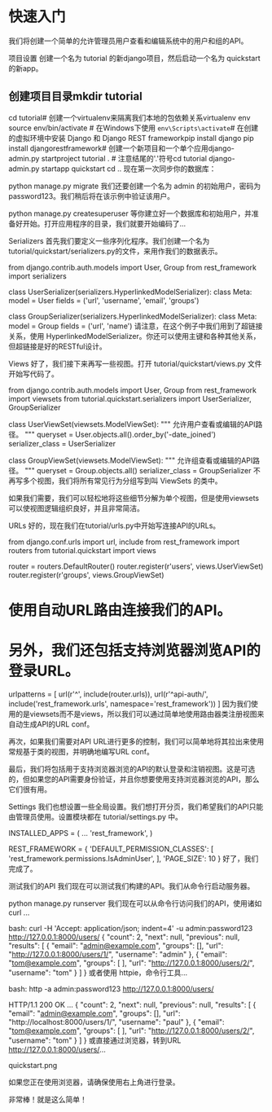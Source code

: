 # 快速入门

我们将创建一个简单的允许管理员用户查看和编辑系统中的用户和组的API。

项目设置
创建一个名为 tutorial 的新django项目，然后启动一个名为 quickstart 的新app。

## 创建项目目录mkdir tutorial

cd tutorial# 创建一个virtualenv来隔离我们本地的包依赖关系virtualenv env
source env/bin/activate  # 在Windows下使用 `env\Scripts\activate`# 在创建的虚拟环境中安装 Django 和 Django REST frameworkpip install django
pip install djangorestframework# 创建一个新项目和一个单个应用django-admin.py startproject tutorial .  # 注意结尾的'.'符号cd tutorial
django-admin.py startapp quickstart
cd ..
现在第一次同步你的数据库：

python manage.py migrate
我们还要创建一个名为 admin 的初始用户，密码为 password123。我们稍后将在该示例中验证该用户。

python manage.py createsuperuser
等你建立好一个数据库和初始用户，并准备好开始。打开应用程序的目录，我们就要开始编码了...

Serializers
首先我们要定义一些序列化程序。我们创建一个名为 tutorial/quickstart/serializers.py的文件，来用作我们的数据表示。

from django.contrib.auth.models import User, Group
from rest_framework import serializers


class UserSerializer(serializers.HyperlinkedModelSerializer):
    class Meta:
        model = User
        fields = ('url', 'username', 'email', 'groups')


class GroupSerializer(serializers.HyperlinkedModelSerializer):
    class Meta:
        model = Group
        fields = ('url', 'name')
请注意，在这个例子中我们用到了超链接关系，使用 HyperlinkedModelSerializer。你还可以使用主键和各种其他关系，但超链接是好的RESTful设计。

Views
好了，我们接下来再写一些视图。打开 tutorial/quickstart/views.py 文件开始写代码了。

from django.contrib.auth.models import User, Group
from rest_framework import viewsets
from tutorial.quickstart.serializers import UserSerializer, GroupSerializer


class UserViewSet(viewsets.ModelViewSet):
    """
    允许用户查看或编辑的API路径。
    """
    queryset = User.objects.all().order_by('-date_joined')
    serializer_class = UserSerializer


class GroupViewSet(viewsets.ModelViewSet):
    """
    允许组查看或编辑的API路径。
    """
    queryset = Group.objects.all()
    serializer_class = GroupSerializer
不再写多个视图，我们将所有常见行为分组写到叫 ViewSets 的类中。

如果我们需要，我们可以轻松地将这些细节分解为单个视图，但是使用viewsets可以使视图逻辑组织良好，并且非常简洁。

URLs
好的，现在我们在tutorial/urls.py中开始写连接API的URLs。

from django.conf.urls import url, include
from rest_framework import routers
from tutorial.quickstart import views

router = routers.DefaultRouter()
router.register(r'users', views.UserViewSet)
router.register(r'groups', views.GroupViewSet)

# 使用自动URL路由连接我们的API。
# 另外，我们还包括支持浏览器浏览API的登录URL。
urlpatterns = [
    url(r'^', include(router.urls)),
    url(r'^api-auth/', include('rest_framework.urls', namespace='rest_framework'))
]
因为我们使用的是viewsets而不是views，所以我们可以通过简单地使用路由器类注册视图来自动生成API的URL conf。

再次，如果我们需要对API URL进行更多的控制，我们可以简单地将其拉出来使用常规基于类的视图，并明确地编写URL conf。

最后，我们将包括用于支持浏览器浏览的API的默认登录和注销视图。这是可选的，但如果您的API需要身份验证，并且你想要使用支持浏览器浏览的API，那么它们很有用。

Settings
我们也想设置一些全局设置。我们想打开分页，我们希望我们的API只能由管理员使用。设置模块都在 tutorial/settings.py 中。

INSTALLED_APPS = (
    ...
    'rest_framework',
)

REST_FRAMEWORK = {
    'DEFAULT_PERMISSION_CLASSES': [
        'rest_framework.permissions.IsAdminUser',
    ],
    'PAGE_SIZE': 10
}
好了，我们完成了。

测试我们的API
我们现在可以测试我们构建的API。我们从命令行启动服务器。

python manage.py runserver
我们现在可以从命令行访问我们的API，使用诸如 curl ...

bash: curl -H 'Accept: application/json; indent=4' -u admin:password123 http://127.0.0.1:8000/users/
{
    "count": 2,
    "next": null,
    "previous": null,
    "results": [
        {
            "email": "admin@example.com",
            "groups": [],
            "url": "http://127.0.0.1:8000/users/1/",
            "username": "admin"
        },
        {
            "email": "tom@example.com",
            "groups": [                ],
            "url": "http://127.0.0.1:8000/users/2/",
            "username": "tom"
        }
    ]
}
或者使用 httpie，命令行工具...

bash: http -a admin:password123 http://127.0.0.1:8000/users/

HTTP/1.1 200 OK
...
{
    "count": 2,
    "next": null,
    "previous": null,
    "results": [
        {
            "email": "admin@example.com",
            "groups": [],
            "url": "http://localhost:8000/users/1/",
            "username": "paul"
        },
        {
            "email": "tom@example.com",
            "groups": [                ],
            "url": "http://127.0.0.1:8000/users/2/",
            "username": "tom"
        }
    ]
}
或直接通过浏览器，转到URL http://127.0.0.1:8000/users/...

 quickstart.png

如果您正在使用浏览器，请确保使用右上角进行登录。

非常棒！就是这么简单！

